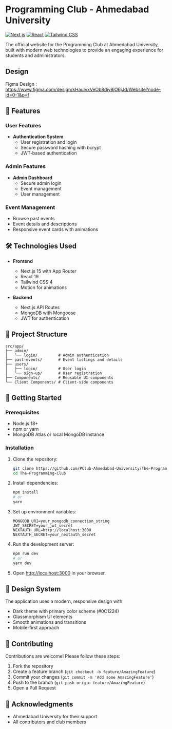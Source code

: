 # Programming Club - Ahmedabad University

[![Next.js](https://img.shields.io/badge/Next.js-15.3.3-000000?style=flat&logo=next.js)](https://nextjs.org/)
[![React](https://img.shields.io/badge/React-19.0.0-61DAFB?style=flat&logo=react)](https://reactjs.org/)
[![Tailwind CSS](https://img.shields.io/badge/Tailwind_CSS-4-06B6D4?style=flat&logo=tailwind-css)](https://tailwindcss.com/)

The official website for the Programming Club at Ahmedabad University, built with modern web technologies to provide an engaging experience for students and administrators.

## Design

Figma Design : https://www.figma.com/design/kHauIvxVeOb8diy8jO6jJd/Website?node-id=0-1&p=f


## 🚀 Features

### User Features
- **Authentication System**
  - User registration and login
  - Secure password hashing with bcrypt
  - JWT-based authentication

### Admin Features
- **Admin Dashboard**
  - Secure admin login
  - Event management
  - User management

### Event Management
- Browse past events
- Event details and descriptions
- Responsive event cards with animations

## 🛠️ Technologies Used

- **Frontend**
  - Next.js 15 with App Router
  - React 19
  - Tailwind CSS 4
  - Motion for animations

- **Backend**
  - Next.js API Routes
  - MongoDB with Mongoose
  - JWT for authentication

## 📁 Project Structure

```
src/app/
├── admin/
│   └── login/         # Admin authentication
├── past-events/       # Event listings and details
├── users/
│   ├── login/         # User login
│   └── sign-up/       # User registration
├── Components/        # Reusable UI components
└── Client Components/ # Client-side components
```

## 🚀 Getting Started

### Prerequisites

- Node.js 18+
- npm or yarn
- MongoDB Atlas or local MongoDB instance

### Installation

1. Clone the repository:
   ```bash
   git clone https://github.com/PClub-Ahmedabad-University/The-Programming-Club.git
   cd The-Programming-Club
   ```

2. Install dependencies:
   ```bash
   npm install
   # or
   yarn
   ```

3. Set up environment variables:
   ```env
   MONGODB_URI=your_mongodb_connection_string
   JWT_SECRET=your_jwt_secret
   NEXTAUTH_URL=http://localhost:3000
   NEXTAUTH_SECRET=your_nextauth_secret
   ```

4. Run the development server:
   ```bash
   npm run dev
   # or
   yarn dev
   ```

5. Open [http://localhost:3000](http://localhost:3000) in your browser.

## 🎨 Design System

The application uses a modern, responsive design with:

- Dark theme with primary color scheme (#0C1224)
- Glassmorphism UI elements
- Smooth animations and transitions
- Mobile-first approach

## 🤝 Contributing

Contributions are welcome! Please follow these steps:

1. Fork the repository
2. Create a feature branch (`git checkout -b feature/AmazingFeature`)
3. Commit your changes (`git commit -m 'Add some AmazingFeature'`)
4. Push to the branch (`git push origin feature/AmazingFeature`)
5. Open a Pull Request


## 🙏 Acknowledgments

- Ahmedabad University for their support
- All contributors and club members
